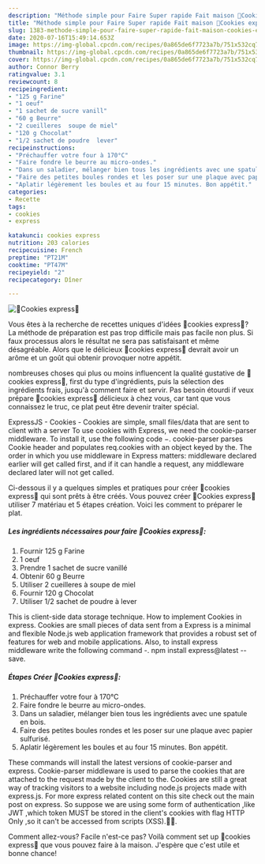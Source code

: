```yaml
---
description: "Méthode simple pour Faire Super rapide Fait maison 🍪Cookies express🍪"
title: "Méthode simple pour Faire Super rapide Fait maison 🍪Cookies express🍪"
slug: 1383-methode-simple-pour-faire-super-rapide-fait-maison-cookies-express
date: 2020-07-16T15:49:14.653Z
image: https://img-global.cpcdn.com/recipes/0a865de6f7723a7b/751x532cq70/🍪cookies-express🍪-photo-principale-de-la-recette.jpg
thumbnail: https://img-global.cpcdn.com/recipes/0a865de6f7723a7b/751x532cq70/🍪cookies-express🍪-photo-principale-de-la-recette.jpg
cover: https://img-global.cpcdn.com/recipes/0a865de6f7723a7b/751x532cq70/🍪cookies-express🍪-photo-principale-de-la-recette.jpg
author: Connor Berry
ratingvalue: 3.1
reviewcount: 8
recipeingredient:
- "125 g Farine"
- "1 oeuf"
- "1 sachet de sucre vanill"
- "60 g Beurre"
- "2 cueilleres  soupe de miel"
- "120 g Chocolat"
- "1/2 sachet de poudre  lever"
recipeinstructions:
- "Préchauffer votre four à 170°C"
- "Faire fondre le beurre au micro-ondes."
- "Dans un saladier, mélanger bien tous les ingrédients avec une spatule en bois."
- "Faire des petites boules rondes et les poser sur une plaque avec papier sulfurisé."
- "Aplatir légèrement les boules et au four 15 minutes. Bon appétit."
categories:
- Recette
tags:
- cookies
- express

katakunci: cookies express 
nutrition: 203 calories
recipecuisine: French
preptime: "PT21M"
cooktime: "PT47M"
recipeyield: "2"
recipecategory: Dîner

---
```



![🍪Cookies express🍪](https://img-global.cpcdn.com/recipes/0a865de6f7723a7b/751x532cq70/🍪cookies-express🍪-photo-principale-de-la-recette.jpg)

Vous êtes à la recherche de recettes uniques d'idées 🍪cookies express🍪? La méthode de préparation est pas trop difficile mais pas facile non plus. Si faux processus alors le résultat ne sera pas satisfaisant et même désagréable. Alors que le délicieux 🍪cookies express🍪 devrait avoir un arôme et un goût qui obtenir provoquer notre appétit.

nombreuses choses qui plus ou moins influencent la qualité gustative de 🍪cookies express🍪, first du type d'ingrédients, puis la sélection des ingrédients frais, jusqu'à comment faire et servir. Pas besoin étourdi if veux prépare 🍪cookies express🍪 délicieux à chez vous, car tant que vous connaissez le truc, ce plat peut être devenir traiter spécial.

ExpressJS - Cookies - Cookies are simple, small files/data that are sent to client with a server To use cookies with Express, we need the cookie-parser middleware. To install it, use the following code −. cookie-parser parses Cookie header and populates req.cookies with an object keyed by the. The order in which you use middleware in Express matters: middleware declared earlier will get called first, and if it can handle a request, any middleware declared later will not get called.


Ci-dessous il y a quelques simples et pratiques pour créer 🍪cookies express🍪 qui sont prêts à être créés. Vous pouvez créer 🍪Cookies express🍪 utiliser 7 matériau et 5 étapes création. Voici les comment to préparer le plat.

<!--inarticleads1-->

##### Les ingrédients nécessaires pour faire 🍪Cookies express🍪:

1. Fournir 125 g Farine
1.  1 oeuf
1. Prendre 1 sachet de sucre vanillé
1. Obtenir 60 g Beurre
1. Utiliser 2 cueilleres à soupe de miel
1. Fournir 120 g Chocolat
1. Utiliser 1/2 sachet de poudre à lever


This is client-side data storage technique. How to implement Cookies in express. Cookies are small pieces of data sent from a Express is a minimal and flexible Node.js web application framework that provides a robust set of features for web and mobile applications. Also, to install express middleware write the following command -. npm install express@latest --save. 

<!--inarticleads2-->

##### Étapes Créer 🍪Cookies express🍪:

1. Préchauffer votre four à 170°C
1. Faire fondre le beurre au micro-ondes.
1. Dans un saladier, mélanger bien tous les ingrédients avec une spatule en bois.
1. Faire des petites boules rondes et les poser sur une plaque avec papier sulfurisé.
1. Aplatir légèrement les boules et au four 15 minutes. Bon appétit.


These commands will install the latest versions of cookie-parser and express. Cookie-parser middleware is used to parse the cookies that are attached to the request made by the client to the. Cookies are still a great way of tracking visitors to a website including node.js projects made with express.js. For more express related content on this site check out the main post on express. So suppose we are using some form of authentication ,like JWT ,which token MUST be stored in the client&#39;s cookies with flag HTTP Only ,so it can&#39;t be accessed from scripts (XSS).🐱‍💻. 


Comment allez-vous? Facile n'est-ce pas? Voilà comment set up 🍪cookies express🍪 que vous pouvez faire à la maison. J'espère que c'est utile et bonne chance!
